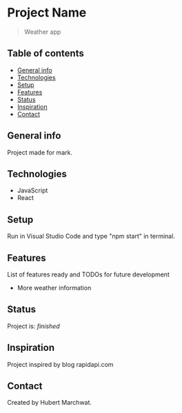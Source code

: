 # Project Name
> Weather app

## Table of contents
* [General info](#general-info)
* [Technologies](#technologies)
* [Setup](#setup)
* [Features](#features)
* [Status](#status)
* [Inspiration](#inspiration)
* [Contact](#contact)

## General info
Project made for mark.

## Technologies
* JavaScript
* React

## Setup
Run in Visual Studio Code and type "npm start" in terminal.


## Features
List of features ready and TODOs for future development
* More weather information

## Status
Project is: _finished_

## Inspiration
Project inspired by blog rapidapi.com

## Contact
Created by Hubert Marchwat.
